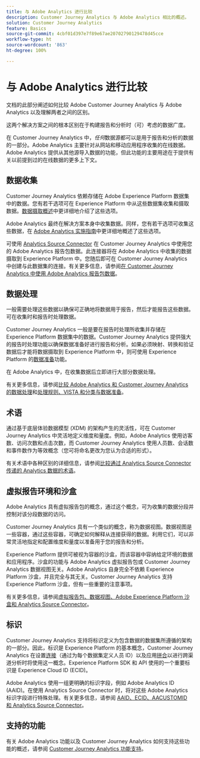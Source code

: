 ```yaml
---
title: 与 Adobe Analytics 进行比较
description: Customer Journey Analytics 与 Adobe Analytics 相比的概述。
solution: Customer Journey Analytics
feature: Basics
source-git-commit: 4cbf01d397e7f89e67ae20702790129478d45cce
workflow-type: ht
source-wordcount: '863'
ht-degree: 100%

---
```


# 与 Adobe Analytics 进行比较

文档的此部分阐述如何比较 Adobe Customer Journey Analytics 与 Adobe Analytics 以及理解两者之间的区别。

这两个解决方案之间的根本区别在于构建报告和分析时（可）考虑的数据广度。

在 Customer Journey Analytics 中，*任何*&#x200B;数据源都可以是用于报告和分析的数据的一部分。Adobe Analytics 主要针对从网站和移动应用程序收集的在线数据。Adobe Analytics 提供从其他源导入数据的功能，但此功能的主要用途在于提供有关以前提到过的在线数据的更多上下文。

## 数据收集

Customer Journey Analytics 依赖存储在 Adobe Experience Platform 数据集中的数据。您有若干选项可在 Experience Platform 中从这些数据集收集和摄取数据。[数据摄取概述](https://experienceleague.adobe.com/docs/analytics-platform/using/cja-data-ingestion/data-ingestion.html?lang=zh-Hans)中更详细地介绍了这些选项。

Adobe Analytics 最终在解决方案本身中收集数据。同样，您有若干选项可收集这些数据，在 [Adobe Analytics 实施指南](https://experienceleague.adobe.com/docs/analytics/implementation/home.html?lang=zh-Hans)中更详细地概述了这些选项。

可使用 [Analytics Source Connector](https://experienceleague.adobe.com/docs/experience-platform/sources/ui-tutorials/create/adobe-applications/analytics.html?lang=zh-Hans) 在 Customer Journey Analytics 中使用您的 Adobe Analytics 报告包数据。此连接器将在 Adobe Analytics 中收集的数据摄取到 Experience Platform 中。您随后即可在 Customer Journey Analytics 中创建与此数据集的连接。有关更多信息，请参阅[在 Customer Journey Analytics 中使用 Adobe Analytics 报告包数据](https://experienceleague.adobe.com/docs/analytics-platform/using/compare-aa-cja/cja-aa-comparison/aa-data-in-cja.html?lang=zh-Hans)。


## 数据处理

一般需要处理这些数据以确保可正确地将数据用于报告，然后才能报告这些数据。可在收集时和报告时处理数据。

Customer Journey Analytics 一般是要在报告时处理所收集并存储在 Experience Platform 数据集中的数据。Customer Journey Analytics 提供强大的报告时处理功能以确保数据准备好进行报告和分析。如果必须映射、转换和验证数据后才能将数据摄取到 Experience Platform 中，则可使用 Experience Platform 的[数据准备](https://experienceleague.adobe.com/docs/experience-platform/data-prep/home.html?lang=zh-Hans)功能。

在 Adobe Analytics 中，在收集数据后立即进行大部分数据处理。

有关更多信息，请参阅[比较 Adobe Analytics 和 Customer Journey Analytics 的数据处理](data-processing-comparisons.md)和[处理规则、VISTA 和分类与数据准备](https://experienceleague.adobe.com/docs/analytics-platform/using/compare-aa-cja/cja-aa-comparison/pr-vista-dataprep.html?lang=zh-Hans)。


## 术语

通过基于底层体验数据模型 (XDM) 的架构产生的灵活性，可在 Customer Journey Analytics 中灵活地定义维度和量度。例如，Adobe Analytics 使用访客数、访问次数和点击次数，而 Customer Journey Analytics 使用人员数、会话数和事件数作为等效概念（您可将命名更改为您认为合适的形式）。

有关术语中各种区别的详细信息，请参阅[比较通过 Analytics Source Connector 传递的 Analytics 数据的术语](https://experienceleague.adobe.com/docs/analytics-platform/using/compare-aa-cja/cja-aa-comparison/terminology.html?lang=zh-Hans)。


## 虚拟报告环境和沙盒

Adobe Analytics 具有虚拟报告包的概念，通过这个概念，可为收集的数据分段并控制对该分段数据的访问。

Customer Journey Analytics 具有一个类似的概念，称为数据视图。数据视图是一些容器，通过这些容器，可确定如何解释从连接获得的数据。利用它们，可以非常灵活地指定和配置维度和量度以准备用于您的报告和分析。

Experience Platform 提供可被视为容器的沙盒，而该容器中容纳给定环境的数据和应用程序。沙盒的功能与 Adobe Analytics 虚拟报告包或 Customer Journey Analytics 数据视图无关。Adobe Analytics 自身完全不依赖 Experience Platform 沙盒，并且完全与其无关。Customer Journey Analytics 支持 Experience Platform 沙盒，但有一些重要的注意事项。

有关更多信息，请参阅[虚拟报告包、数据视图、Adobe Experience Platform 沙盒和 Analytics Source Connector](https://experienceleague.adobe.com/docs/analytics-platform/using/compare-aa-cja/cja-aa-comparison/vrs-dataview-sandbox-adc.html?lang=zh-Hans)。


## 标识

Customer Journey Analytics 支持将标识定义为包含数据的数据集所遵循的架构的一部分。因此，标识是 Experience Platform 的基本概念，Customer Journey Analytics 在设置[连接](../../connections/overview.md)（通过为每个数据集定义人员 ID）以及应用[拼合](../../stitching/overview.md)以进行跨渠道分析时将使用这一概念。Experience Platform SDK 和 API 使用的一个重要标识是 Experience Cloud ID (ECID)。

Adobe Analytics 使用一组更明确的标识字段，例如 Adobe Analytics ID (AAID)。在使用 Analytics Source Connector 时，将对这些 Adobe Analytics 标识字段进行特殊处理。有关更多信息，请参阅 [AAID、ECID、AACUSTOMID 和 Analytics Source Connector](https://experienceleague.adobe.com/docs/analytics-platform/using/compare-aa-cja/cja-aa-comparison/aaid-ecid-adc.html?lang=zh-Hans)。


## 支持的功能

有关 Adobe Analytics 功能以及 Customer Journey Analytics 如何支持这些功能的概述，请参阅 [Customer Journey Analytics 功能支持](https://experienceleague.adobe.com/docs/analytics-platform/using/compare-aa-cja/cja-aa-comparison/cja-aa.html?lang=zh-Hans)。





